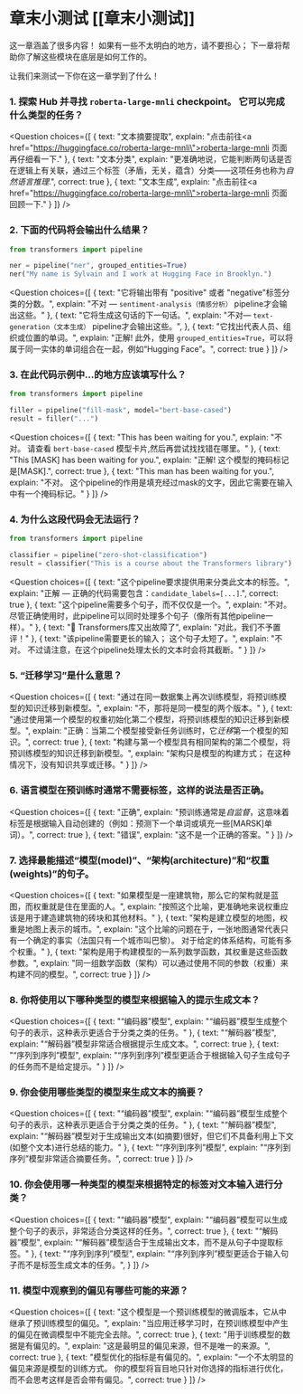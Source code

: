 <!-- DISABLE-FRONTMATTER-SECTIONS -->

# 章末小测试 [[章末小测试]]

<CourseFloatingBanner
    chapter={1}
    classNames="absolute z-10 right-0 top-0"
/>

这一章涵盖了很多内容！ 如果有一些不太明白的地方，请不要担心； 下一章将帮助你了解这些模块在底层是如何工作的。

让我们来测试一下你在这一章学到了什么！

### 1. 探索 Hub 并寻找 `roberta-large-mnli` checkpoint。 它可以完成什么类型的任务？


<Question
	choices={[
		{
			text: "文本摘要提取",
			explain: "点击前往<a href=\"https://huggingface.co/roberta-large-mnli\">roberta-large-mnli 页面</a>再仔细看一下."
		},
		{
			text: "文本分类",
			explain: "更准确地说，它能判断两句话是否在逻辑上有关联，通过三个标签（矛盾，无关，蕴含）分类——这项任务也称为<em>自然语言推理</em>.",
			correct: true
		},
		{
			text: "文本生成",
			explain: "点击前往<a href=\"https://huggingface.co/roberta-large-mnli\">roberta-large-mnli 页面</a>回顾一下."
		}
	]}
/>

### 2. 下面的代码将会输出什么结果？

```py
from transformers import pipeline

ner = pipeline("ner", grouped_entities=True)
ner("My name is Sylvain and I work at Hugging Face in Brooklyn.")
```

<Question
	choices={[
		{
			text: "它将输出带有 \"positive\" 或者 \"negative\"标签分类的分数。",
			explain: "不对 — <code>sentiment-analysis（情感分析）</code> pipeline才会输出这些。"
		},
		{
			text: "它将生成这句话的下一句话。",
			explain: "不对— <code>text-generation（文本生成）</code> pipeline才会输出这些。",
		},
		{
			text: "它找出代表人员、组织或位置的单词。",
			explain: "正解! 此外，使用 <code>grouped_entities=True</code>，可以将属于同一实体的单词组合在一起，例如“Hugging Face”。",
			correct: true
		}
	]}
/>

### 3. 在此代码示例中...的地方应该填写什么？

```py
from transformers import pipeline

filler = pipeline("fill-mask", model="bert-base-cased")
result = filler("...")
```

<Question
	choices={[
		{
			text: "This <mask> has been waiting for you.",
			explain: "不对。 请查看 <code>bert-base-cased</code> 模型卡片,然后再尝试找找错在哪里。"
		},
		{
			text: "This [MASK] has been waiting for you.",
			explain: "正解! 这个模型的掩码标记是[MASK].",
			correct: true
		},
		{
			text: "This man has been waiting for you.",
			explain: "不对。 这个pipeline的作用是填充经过mask的文字，因此它需要在输入中有一个掩码标记。"
		}
	]}
/>

### 4. 为什么这段代码会无法运行？

```py
from transformers import pipeline

classifier = pipeline("zero-shot-classification")
result = classifier("This is a course about the Transformers library")
```

<Question
	choices={[
		{
			text: "这个pipeline要求提供用来分类此文本的标签。",
			explain: "正解 — 正确的代码需要包含：<code>candidate_labels=[...]</code>.",
			correct: true
		},
		{
			text: "这个pipeline需要多个句子，而不仅仅是一个。",
			explain: "不对。尽管正确使用时，此pipeline可以同时处理多个句子（像所有其他pipeline一样）。"
		},
		{
			text: "🤗 Transformers库又出故障了",
			explain: "对此，我们不予置评！"
		},
		{
			text: "该pipeline需要更长的输入； 这个句子太短了。",
			explain: "不对。 不过请注意，在这个pipeline处理太长的文本时会将其截断。"
		}
	]}
/>

### 5. “迁移学习”是什么意思？

<Question
	choices={[
		{
			text: "通过在同一数据集上再次训练模型，将预训练模型的知识迁移到新模型。",
			explain: "不，那将是同一模型的两个版本。"
		},
		{
			text: "通过使用第一个模型的权重初始化第二个模型，将预训练模型的知识迁移到新模型。",
			explain: "正确：当第二个模型接受新任务训练时，它*迁移*第一个模型的知识。",
			correct: true
		},
		{
			text: "构建与第一个模型具有相同架构的第二个模型，将预训练模型的知识迁移到新模型。",
			explain: "架构只是模型的构建方式； 在这种情况下，没有知识共享或迁移。"
		}
	]}
/>

### 6. 语言模型在预训练时通常不需要标签，这样的说法是否正确。


<Question
	choices={[
		{
			text: "正确",
			explain: "预训练通常是<em>自监督</em>，这意味着标签是根据输入自动创建的（例如：预测下一个单词或填充一些[MARSK]单词）。",
			correct: true
		},
		{
			text: "错误",
			explain: "这不是一个正确的答案。"
		}
	]}
/>


### 7. 选择最能描述“模型(model)”、“架构(architecture)”和“权重(weights)”的句子。
<Question
	choices={[
		{
			text: "如果模型是一座建筑物，那么它的架构就是蓝图，而权重就是住在里面的人。",
			explain: "按照这个比喻，更准确地来说权重应该是用于建造建筑物的砖块和其他材料。"
		},
		{
			text: "架构是建立模型的地图，权重是地图上表示的城市。",
			explain: "这个比喻的问题在于，一张地图通常代表只有一个确定的事实（法国只有一个城市叫巴黎）。 对于给定的体系结构，可能有多个权重。"
		},
		{
			text: "架构是用于构建模型的一系列数学函数，其权重是这些函数参数。",
			explain: "同一组数学函数（架构）可以通过使用不同的参数（权重）来构建不同的模型。",
			correct: true
		}
	]}
/>


### 8. 你将使用以下哪种类型的模型来根据输入的提示生成文本？
<Question
	choices={[
		{
			text: "“编码器”模型",
			explain: "“编码器”模型生成整个句子的表示，这种表示更适合于分类之类的任务。"
		},
		{
			text: "“解码器”模型",
			explain: "“解码器”模型非常适合根据提示生成文本。",
			correct: true
		},
		{
			text: "“序列到序列”模型",
			explain: "“序列到序列”模型更适合于根据输入句子生成句子的任务而不是给定提示。"
		}
	]}
/>

### 9. 你会使用哪些类型的模型来生成文本的摘要？

<Question
	choices={[
		{
			text: "“编码器”模型",
			explain: "“编码器”模型生成整个句子的表示，这种表示更适合于分类之类的任务。"
		},
		{
			text: "“解码器”模型",
			explain: "“解码器”模型对于生成输出文本(如摘要)很好，但它们不具备利用上下文(如整个文本)进行总结的能力。"
		},
		{
			text: "“序列到序列”模型",
			explain: "“序列到序列”模型非常适合摘要任务。",
			correct: true
		}
	]}
/>

### 10. 你会使用哪一种类型的模型来根据特定的标签对文本输入进行分类？

<Question
	choices={[
		{
			text: "“编码器”模型",
			explain: "“编码器”模型可以生成整个句子的表示，非常适合分类这样的任务。",
			correct: true
		},
		{
			text: "“解码器”模型",
			explain: "“解码器”模型适合于生成输出文本，而不是从句子中提取标签。"
		},
		{
			text: "“序列到序列”模型",
			explain: "“序列到序列”模型更适合于输入句子而不是标签生成文本的任务。",
		}
	]}
/>

### 11. 模型中观察到的偏见有哪些可能的来源？

<Question
	choices={[
		{
			text: "这个模型是一个预训练模型的微调版本，它从中继承了预训练模型的偏见。",
			explain: "当应用迁移学习时，在预训练模型中产生的偏见在微调模型中不能完全去除。",
			correct: true
		},
		{
			text: "用于训练模型的数据是有偏见的。",
			explain: "这是最明显的偏见来源，但不是唯一的来源。",
			correct: true
		},
		{
			text: "模型优化的指标是有偏见的。",
			explain: "一个不太明显的偏见来源是模型的训练方式。 你的模型将盲目地只针对你选择的指标进行优化，而不会思考这样是否会带有偏见。",
			correct: true
		}
	]}
/>
